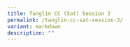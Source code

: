 ```yaml
---
title: Tanglin CC (Sat) Session 3
permalink: /tanglin-cc-sat-session-3/
variant: markdown
description: ""
---
```

